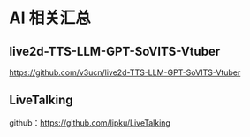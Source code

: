 # AI 相关汇总

## live2d-TTS-LLM-GPT-SoVITS-Vtuber

https://github.com/v3ucn/live2d-TTS-LLM-GPT-SoVITS-Vtuber

## LiveTalking

github：https://github.com/lipku/LiveTalking

